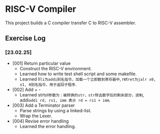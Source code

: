 # RISC-V Compiler
This project builds a C compiler transfer C to RISC-V assembler.
## Exercise Log
### [23.02.25]
- [001] Return particular value
    - Construct the RISC-V environment.
    - Learned how to write test shell script and some makefile.
    - Learned li`li为addi别名指令，加载一个立即数到寄存器中`, ret`ret为jalr x0, x1, 0别名指令，用于返回子程序`.
- [002] Add + -
    - Learned strtol`参数为：被转换的str，str除去数字后的剩余部分，进制`, addi`addi rd, rs1, imm 表示 rd = rs1 + imm`.
- [003] Add a Terminator parser
    - Parse strings by using a linked-list.
    - Wrap the Lexer.
- [004] Revise error handling
    - Learned the error handling.